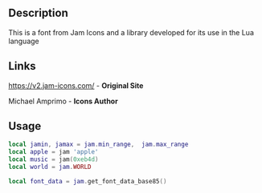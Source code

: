 ## Description
This is a font from Jam Icons and a library developed for its use in the Lua language

## Links
https://v2.jam-icons.com/ - **Original Site**

Michael Amprimo - **Icons Author**

## Usage
```Lua
local jamin, jamax = jam.min_range,  jam.max_range
local apple = jam 'apple'
local music = jam(0xeb4d)
local world = jam.WORLD

local font_data = jam.get_font_data_base85()
```

